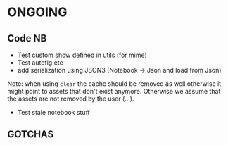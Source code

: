 # ONGOING

## Code NB

- Test custom show defined in utils (for mime)
- Test autofig etc
- add serialization using JSON3 (Notebook -> Json and load from Json)

Note: when using `clear` the cache should be removed as well otherwise it might point to assets that don't exist anymore. Otherwise we assume that the assets are not removed by the user (...).

- Test stale notebook stuff

## GOTCHAS
